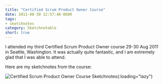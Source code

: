 ```yaml
---
title: "Certified Scrum Product Owner Course"
date: 2011-08-30 12:57:48-0600
tags:
- sketchnotes
category: Sketchnotable
short: true
---
```


I attended my third Certified Scrum Product Owner course 29-30 Aug 2011 in Seattle, Washington. It was actually quite fantastic, and I am extremely glad that I was able to attend.

Here are my sketchnotes from the course:

![Certified Scrum Product Owner Course Sketchnotes](https://media.bennorris.org/images/sketchnotable/uploads/2021/346823161f.jpg){:loading="lazy"}
